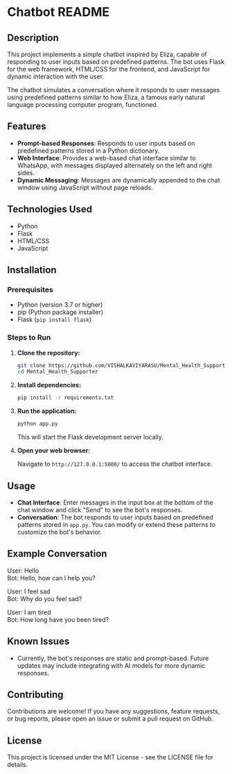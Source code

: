 # Chatbot README

## Description

This project implements a simple chatbot inspired by Eliza, capable of responding to user inputs based on predefined patterns. The bot uses Flask for the web framework, HTML/CSS for the frontend, and JavaScript for dynamic interaction with the user.

The chatbot simulates a conversation where it responds to user messages using predefined patterns similar to how Eliza, a famous early natural language processing computer program, functioned.

## Features

- **Prompt-based Responses**: Responds to user inputs based on predefined patterns stored in a Python dictionary.
- **Web Interface**: Provides a web-based chat interface similar to WhatsApp, with messages displayed alternately on the left and right sides.
- **Dynamic Messaging**: Messages are dynamically appended to the chat window using JavaScript without page reloads.

## Technologies Used

- Python
- Flask
- HTML/CSS
- JavaScript

## Installation

### Prerequisites

- Python (version 3.7 or higher)
- pip (Python package installer)
- Flask (`pip install flask`)

### Steps to Run

1. **Clone the repository:**

   ```bash
   git clone https://github.com/VISHALKAVIYARASU/Mental_Health_Supporter.git
   cd Mental_Health_Supporter
   ```

2. **Install dependencies:**

   ```bash
   pip install -r requirements.txt
   ```

3. **Run the application:**

   ```bash
   python app.py
   ```

   This will start the Flask development server locally.

4. **Open your web browser:**

   Navigate to `http://127.0.0.1:5000/` to access the chatbot interface.

## Usage

- **Chat Interface**: Enter messages in the input box at the bottom of the chat window and click "Send" to see the bot's responses.
- **Conversation**: The bot responds to user inputs based on predefined patterns stored in `app.py`. You can modify or extend these patterns to customize the bot's behavior.

## Example Conversation

User: Hello  
Bot: Hello, how can I help you?

User: I feel sad  
Bot: Why do you feel sad?

User: I am tired  
Bot: How long have you been tired?

## Known Issues

- Currently, the bot's responses are static and prompt-based. Future updates may include integrating with AI models for more dynamic responses.

## Contributing

Contributions are welcome! If you have any suggestions, feature requests, or bug reports, please open an issue or submit a pull request on GitHub.

## License

This project is licensed under the MIT License - see the LICENSE file for details.
